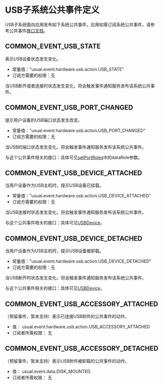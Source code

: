 # USB子系统公共事件定义
USB子系统面向应用发布如下系统公共事件，应用如需订阅系统公共事件，请参考公共事件[接口文档](../js-apis-commonEventManager.md)。

## COMMON_EVENT_USB_STATE
表示USB设备状态发生变化。

- 常量值："usual.event.hardware.usb.action.USB_STATE"
- 订阅方需要的权限：无

当USB断开或者连接时状态发生变化，将会触发事件通知服务发布该系统公共事件。

## COMMON_EVENT_USB_PORT_CHANGED

提示用户设备的USB端口状态发生改变。

- 常量值："usual.event.hardware.usb.action.USB_PORT_CHANGED"
- 订阅方需要的权限：无

当USB的端口状态发生变化，将会触发事件通知服务发布该系统公共事件。

与这个公共事件相关的接口：具体可见[setPortRoles](../../apis-basic-services-kit/js-apis-usbManager-sys.md#usb.setPortRoles(deprecated))中的dataRole参数。

## COMMON_EVENT_USB_DEVICE_ATTACHED

当用户设备作为USB主机时，提示USB设备已挂载。

- 常量值："usual.event.hardware.usb.action.USB_DEVICE_ATTACHED"
- 订阅方需要的权限：无

当USB连接时状态发生变化，将会触发事件通知服务发布该系统公共事件。

与这个公共事件相关的接口：具体可见[USBDevice](../../apis-basic-services-kit/js-apis-usbManager.md#usbdevice)。 

## COMMON_EVENT_USB_DEVICE_DETACHED

当用户设备作为USB主机时，提示USB设备被卸载。

- 常量值："usual.event.hardware.usb.action.USB_DEVICE_DETACHED"
- 订阅方需要的权限：无

当USB断开时状态发生变化，将会触发事件通知服务发布该系统公共事件。

与这个公共事件相关的接口：具体可见[USBDevice](../../apis-basic-services-kit/js-apis-usbManager.md#usbdevice)。

## COMMON_EVENT_USB_ACCESSORY_ATTACHED

（预留事件，暂未支持）表示已连接USB附件的公共事件的动作。

- 值： usual.event.hardware.usb.action.USB_ACCESSORY_ATTACHED
- 订阅者所需权限： 无

## COMMON_EVENT_USB_ACCESSORY_DETACHED

（预留事件，暂未支持）表示USB附件被卸载的公共事件的动作。

- 值： usual.event.data.DISK_MOUNTED
- 订阅者所需权限： 无